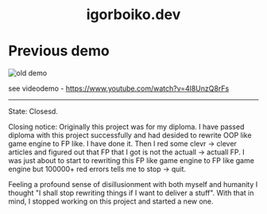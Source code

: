 <!-- <div align="center">
  <img alt="Logo" src="https://raw.githubusercontent.com/bchiang7/v4/main/src/images/logo.png" width="100" />
</div> -->

<h1 align="center">
  igorboiko.dev
</h1>

<!-- <p align="center">
  The fourth iteration of <a href="https://brittanychiang.com" target="_blank">brittanychiang.com</a> built with <a href="https://www.gatsbyjs.org/" target="_blank">Gatsby</a> and hosted with <a href="https://www.netlify.com/" target="_blank">Netlify</a>
</p> -->

<!-- <p align="center">
  Previous iterations:
  <a href="https://github.com/bchiang7/v1" target="_blank">v1</a>,
  <a href="https://github.com/bchiang7/v2" target="_blank">v2</a>,
  <a href="https://github.com/bchiang7/bchiang7.github.io" target="_blank">v3</a>
</p> -->

<!-- <p align="center">
  <a href="https://app.netlify.com/sites/brittanychiang/deploys" target="_blank">
    <img src="https://api.netlify.com/api/v1/badges/1963b488-7b78-48c9-9e2d-6fb5e47ab3af/deploy-status" alt="Netlify Status" />
  </a>
</p> -->

# Previous demo
![old demo](https://github.com/Decemberay-DA/igorboiko.dev/blob/main/gitView/_%5Bfirefox%5DIgor_Boyko_-_Desigher_%26_Developer_%E2%80%94_Mozilla_Firefo_1692%20(2).png)


see videodemo - https://www.youtube.com/watch?v=4l8UnzQ8rFs

---

State: Closesd.

Closing notice: Originally this project was for my diploma. I have passed diploma with this project successfully and had desided to rewrite OOP like game engine to FP like. I have done it. Then I red some clevr -> clever articles and figured out that FP that I got is not the actuall -> actuall FP. I was just about to start to rewriting this FP like game engine to FP like game engine but 100000+ red errors tells me to stop -> quit. 

Feeling a profound sense of disillusionment with both myself and humanity I thought "I shall stop rewriting things if I want to deliver a stuff". With that in mind, I stopped working on this project and started a new one.
